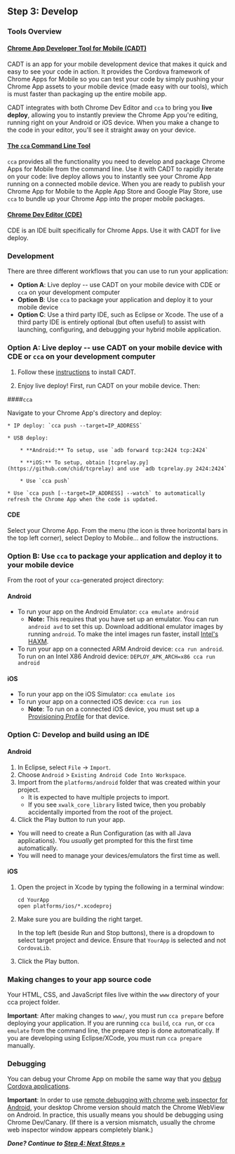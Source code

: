 ## Step 3: Develop

### Tools Overview

#### [Chrome App Developer Tool for Mobile (CADT)](https://github.com/MobileChromeApps/chrome-app-developer-tool/)

CADT is an app for your mobile development device that makes it quick and easy to see your code in action. It provides the Cordova framework of Chrome Apps for Mobile so you can test your code by simply pushing your Chrome App assets to your mobile device (made easy with our tools), which is must faster than packaging up the entire mobile app.

CADT integrates with both Chrome Dev Editor and `cca` to bring you __live deploy__, allowing you to instantly preview the Chrome App you're editing, running right on your Android or iOS device. When you make a change to the code in your editor, you'll see it straight away on your device.

#### [The `cca` Command Line Tool](https://github.com/MobileChromeApps/mobile-chrome-apps)

`cca` provides all the functionality you need to develop and package Chrome Apps for Mobile from the command line. Use it with CADT to rapidly iterate on your code: live deploy allows you to instantly see your Chrome App running on a connected mobile device. When you are ready to publish your Chrome App for Mobile to the Apple App Store and Google Play Store, use `cca` to bundle up your Chrome App into the proper mobile packages.

#### [Chrome Dev Editor (CDE)](https://github.com/dart-lang/chromedeveditor)

CDE is an IDE built specifically for Chrome Apps. Use it with CADT for live deploy.

### Development

There are three different workflows that you can use to run your application:

* **Option A**: Live deploy -- use CADT on your mobile device with CDE or `cca` on your development computer
* **Option B**: Use `cca` to package your application and deploy it to your mobile device
* **Option C**: Use a third party IDE, such as Eclipse or Xcode. The use of a third party IDE is entirely optional (but often useful) to assist with launching, configuring, and debugging your hybrid mobile application.

### Option A: Live deploy -- use CADT on your mobile device with CDE or `cca` on your development computer

1. Follow these [instructions](https://github.com/MobileChromeApps/chrome-app-developer-tool/) to install CADT.

2. Enjoy live deploy! First, run CADT on your mobile device. Then:

####`cca`

Navigate to your Chrome App's directory and deploy:

  	* IP deploy: `cca push --target=IP_ADDRESS`	

  	* USB deploy:

  		* **Android:** To setup, use `adb forward tcp:2424 tcp:2424`

  		* **iOS:** To setup, obtain [tcprelay.py](https://github.com/chid/tcprelay) and use `adb tcprelay.py 2424:2424`

  		* Use `cca push`
  		
  	* Use `cca push [--target=IP_ADDRESS] --watch` to automatically refresh the Chrome App when the code is updated.

#### CDE

Select your Chrome App. From the menu (the icon is three horizontal bars in the top left corner), select Deploy to Mobile... and follow the instructions.

### Option B: Use `cca` to package your application and deploy it to your mobile device

From the root of your `cca`-generated project directory:

#### Android
* To run your app on the Android Emulator: `cca emulate android`
  * **Note:** This requires that you have set up an emulator. You can run `android avd` to set this up. Download additional emulator images by running `android`. To make the intel images run faster, install [Intel's HAXM](http://software.intel.com/en-us/articles/intel-hardware-accelerated-execution-manager/).
* To run your app on a connected ARM Android device: `cca run android`. To run on an Intel X86 Android device: `DEPLOY_APK_ARCH=x86 cca run android`

#### iOS
* To run your app on the iOS Simulator: `cca emulate ios`
* To run your app on a connected iOS device: `cca run ios`
  * **Note**: To run on a connected iOS device, you must set up a [Provisioning Profile](http://stackoverflow.com/questions/3362652/what-is-a-provisioning-profile-used-for-when-developing-iphone-applications) for that device.

### Option C: Develop and build using an IDE

#### Android

1. In Eclipse, select `File` -> `Import`.
2. Choose `Android` > `Existing Android Code Into Workspace`.
3. Import from the `platforms/android` folder that was created within your project.
    * It is expected to have multiple projects to import.
    * If you see `xwalk_core_library` listed twice, then you probably accidentally imported from the root of the project.
4. Click the Play button to run your app.
  * You will need to create a Run Configuration (as with all Java applications).  You _usually_ get prompted for this the first time automatically.
  * You will need to manage your devices/emulators the first time as well.

#### iOS

1.  Open the project in Xcode by typing the following in a terminal window:

        cd YourApp
        open platforms/ios/*.xcodeproj


2.  Make sure you are building the right target.

    In the top left (beside Run and Stop buttons), there is a dropdown to select target project and device. Ensure that `YourApp` is selected and not `CordovaLib`.

3.  Click the Play button.

### Making changes to your app source code

Your HTML, CSS, and JavaScript files live within the `www` directory of your cca project folder.

**Important**: After making changes to `www/`, you must run `cca prepare` before deploying your application.  If you are running `cca build`, `cca run`, or `cca emulate` from the command line, the prepare step is done automatically.  If you are developing using Eclipse/XCode, you must run `cca prepare` manually.

### Debugging

You can debug your Chrome App on mobile the same way that you [debug Cordova applications](https://github.com/phonegap/phonegap/wiki/Debugging-in-PhoneGap).

**Important**: In order to use [remote debugging with chrome web inspector for Android](https://developer.chrome.com/devtools/docs/remote-debugging), your desktop Chrome version should match the Chrome WebView on Android.  In practice, this usually means you should be debugging using Chrome Dev/Canary.  (If there is a version mismatch, usually the chrome web inspector window appears completely blank.)

_**Done? Continue to [Step 4: Next Steps &raquo;](NextSteps.md)**_
